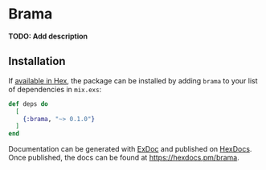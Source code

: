 # Brama

**TODO: Add description**

## Installation

If [available in Hex](https://hex.pm/docs/publish), the package can be installed
by adding `brama` to your list of dependencies in `mix.exs`:

```elixir
def deps do
  [
    {:brama, "~> 0.1.0"}
  ]
end
```

Documentation can be generated with [ExDoc](https://github.com/elixir-lang/ex_doc)
and published on [HexDocs](https://hexdocs.pm). Once published, the docs can
be found at <https://hexdocs.pm/brama>.

